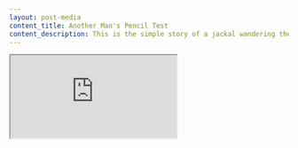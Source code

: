 ```yaml
---
layout: post-media
content_title: Another Man's Pencil Test
content_description: This is the simple story of a jackal wandering the desert looking for a drink.  He gets what he wants at a cadaver's expense and suffers the consequences.
---
```


<div class="video-container">
    <iframe src="https://player.vimeo.com/video/122989221" allow="autoplay; fullscreen" allowfullscreen></iframe>
</div>